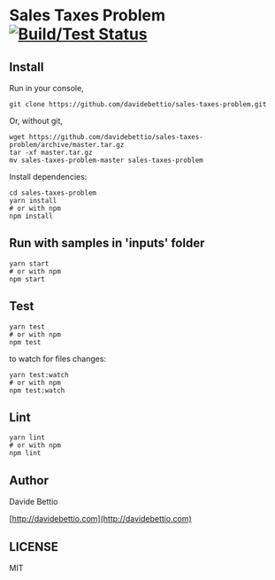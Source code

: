 # Sales Taxes Problem [![Build/Test Status](https://travis-ci.org/davidebettio/sales-taxes-problem.svg?branch=master)](https://travis-ci.org/davidebettio/sales-taxes-problem)

## Install
Run in your console,

```
git clone https://github.com/davidebettio/sales-taxes-problem.git
```

Or, without git,

```
wget https://github.com/davidebettio/sales-taxes-problem/archive/master.tar.gz
tar -xf master.tar.gz
mv sales-taxes-problem-master sales-taxes-problem
```

Install dependencies:

```
cd sales-taxes-problem
yarn install
# or with npm
npm install
```

## Run with samples in 'inputs' folder

```
yarn start
# or with npm
npm start
```

## Test

```
yarn test
# or with npm
npm test
```

to watch for files changes:

```
yarn test:watch
# or with npm
npm test:watch
```

## Lint

```
yarn lint
# or with npm
npm lint
```

## Author
Davide Bettio

[http://davidebettio.com](http://davidebettio.com)

## LICENSE
MIT


